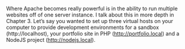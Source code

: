 Where Apache becomes really powerful is in the ability to run multiple websites off of one server instance. I talk about this in more depth in Chapter 3.
Let’s say you wanted to set up three virtual hosts on your computer to provide development environments for a sandbox (http://localhost), your portfolio site in PHP (http://portfolio.local) and a NodeJS project (http://nodejs.local).
